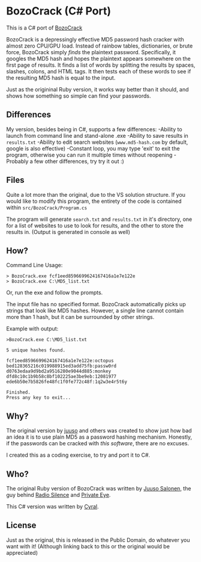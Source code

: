 # BozoCrack (C# Port)
This is a C# port of [BozoCrack](https://github.com/juuso/BozoCrack)

BozoCrack is a depressingly effective MD5 password hash cracker with almost zero CPU/GPU load. Instead of rainbow tables, dictionaries, or brute force, BozoCrack simply *finds* the plaintext password. Specifically, it googles the MD5 hash and hopes the plaintext appears somewhere on the first page of results. It finds a list of words by splitting the results by spaces, slashes, colons, and HTML tags. It then tests each of these words to see if the resulting MD5 hash is equal to the input.

Just as the origininal Ruby version, it works way better than it should, and shows how something so simple can find your passwords.

## Differences
My version, besides being in C#, supports a few differences:
    -Ability to launch from command line and stand-alone .exe
    -Ability to save results in `results.txt`
    -Ability to edit search websites (`www.md5-hash.com` by default, google is also effective)
    -Constant loop, you may type 'exit' to exit the program, otherwise you can run it multiple times without reopening
    -Probably a few other differences, try try it out :)

## Files
Quite a lot more than the original, due to the VS solution structure. If you would like to modify this program, the entirety of the code is contained within `src/BozoCrack/Program.cs`

The program will generate `search.txt` and `results.txt` in it's directory, one for a list of websites to use to look for results, and the other to store the results in. (Output is generated in console as well)

## How?
Command Line Usage:

    > BozoCrack.exe fcf1eed8596699624167416a1e7e122e
    > BozoCrack.exe C:\MD5_list.txt

Or, run the exe and follow the prompts.

The input file has no specified format. BozoCrack automatically picks up strings that look like MD5 hashes. However, a single line cannot contain more than 1 hash, but it can be surrounded by other strings.

Example with output:

	>BozoCrack.exe C:\MD5_list.txt

	5 unique hashes found.

	fcf1eed8596699624167416a1e7e122e:octopus
	bed128365216c019988915ed3add75fb:passw0rd
	d0763edaa9d9bd2a9516280e9044d885:monkey
	dfd8c10c1b9b58c8bf102225ae3be9eb:12081977
	ede6b50e7b5826fe48fc1f0fe772c48f:1q2w3e4r5t6y

	Finished.
	Press any key to exit...


## Why?
The original version by [juuso](https://github.com/juuso) and others was created to show just how bad an idea it is to use plain MD5 as a password hashing mechanism. Honestly, if the passwords can be cracked with *this software*, there are no excuses.

I created this as a coding exercise, to try and port it to C#.


## Who?
The original Ruby version of BozoCrack was written by [Juuso Salonen](http://twitter.com/juusosalonen), the guy behind [Radio Silence](http://radiosilenceapp.com) and [Private Eye](http://radiosilenceapp.com/private-eye).

This C# version was written by [Cyral](http://twitter.com/Cyral33).


## License
Just as the original, this is released in the Public Domain, do whatever you want with it! (Although linking back to this or the original would be appreciated)
